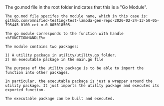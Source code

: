 The go.mod file in the root folder indicates that this is a "Go Module".

	The go.mod file specifes the module name, which in this case is: github.com/omnified-testing/test-lambda-gen-repo-2020-02-24-13-50-05-795445-0100-cet-m-0-005018505.
	
	The go module corresponds to the function with handle <%FUNCTIONHANDLE%>
	
	The module contains two packages:
	
	1) A utility package in utility/utility.go folder.
	2) An executable package in the main.go file
	
	The purpose of the utility package is to be able to import the function into other packages.
	
	In particular, the executable package is just a wrapper around the utility package. It just imports the utility package and executes its exported function.
	
	The executable package can be built and executed.
	